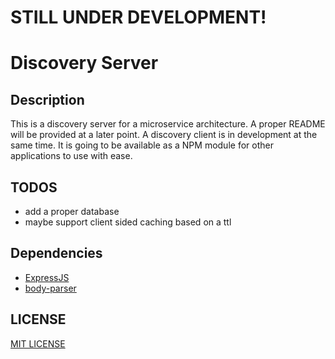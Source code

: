
# STILL UNDER DEVELOPMENT!

# Discovery Server

## Description
This is a discovery server for a microservice architecture. A proper README
will be provided at a later point.
A discovery client is in development at the same time. It is going to be available
as a NPM module for other applications to use with ease.
## TODOS
- add a proper database
- maybe support client sided caching based on a ttl

## Dependencies
- [ExpressJS](https://expressjs.com/)
- [body-parser](https://www.npmjs.com/package/body-parser)

## LICENSE
[MIT LICENSE](https://github.com/CompeteLeague/discoveryserver/blob/master/LICENSE)
